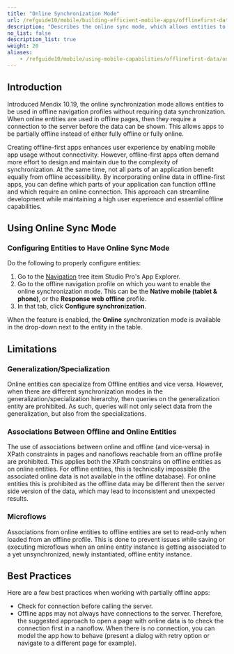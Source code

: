 ```yaml
---
title: "Online Synchronization Mode"
url: /refguide10/mobile/building-efficient-mobile-apps/offlinefirst-data/online-sync-mode/
description: "Describes the online sync mode, which allows entities to be used in offline navigation profiles without requiring data. synchronization"
no_list: false
description_list: true 
weight: 20
aliases:
    - /refguide10/mobile/using-mobile-capabilities/offlinefirst-data/online-sync-mode/
---
```


## Introduction

Introduced Mendix 10.19, the online synchronization mode allows entities to be used in offline navigation profiles without requiring data synchronization. When online entities are used in offline pages, then they require a connection to the server before the data can be shown. This allows apps to be partially offline instead of either fully offline or fully online.

Creating offline-first apps enhances user experience by enabling mobile app usage without connectivity. However, offline-first apps often demand more effort to design and maintain due to the complexity of synchronization. At the same time, not all parts of an application benefit equally from offline accessibility. By incorporating online data in offline-first apps, you can define which parts of your application can function offline and which require an online connection. This approach can streamline development while maintaining a high user experience and essential offline capabilities.

## Using Online Sync Mode

### Configuring Entities to Have Online Sync Mode

Do the following to properly configure entities:

1. Go to the [Navigation](/refguide10/navigation/) tree item Studio Pro's App Explorer. 
1. Go to the offline navigation profile on which you want to enable the online synchronization mode. This can be the **Native mobile (tablet & phone)**, or the **Response web offline** profile. 
1. In that tab, click **Configure synchronization**. 

When the feature is enabled, the **Online** synchronization mode is available in the drop-down next to the entity in the table.

## Limitations

### Generalization/Specialization

Online entities can specialize from Offline entities and vice versa. However, when there are different synchronization modes in the generalization/specialization hierarchy, then queries on the generalization entity are prohibited. As such, queries will not only select data from the generalization, but also from the specializations.

### Associations Between Offline and Online Entities

The use of associations between online and offline (and vice-versa) in XPath constraints in pages and nanoflows reachable from an offline profile are prohibited. This applies both the XPath constrains on offline entities as on online entities. For offline entities, this is technically impossible (the associated online data is not available in the offline database). For online entities this is prohibited as the offline data may be different then the server side version of the data, which may lead to inconsistent and unexpected results.

### Microflows

Associations from online entities to offline entities are set to read-only when loaded from an offline profile. This is done to prevent issues while saving or executing microflows when an online entity instance is getting associated to a yet unsynchronized, newly instantiated, offline entity instance.

## Best Practices

Here are a few best practices when working with partially offline apps:

* Check for connection before calling the server.
* Offline apps may not always have connections to the server. Therefore, the suggested approach to open a page with online data is to check the connection first in a nanoflow. When there is no connection, you can model the app how to behave (present a dialog with retry option or navigate to a different page for example).

